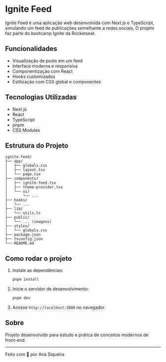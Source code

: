 # Ignite Feed

Ignite Feed é uma aplicação web desenvolvida com Next.js e TypeScript, simulando um feed de publicações semelhante a redes sociais. O projeto faz parte do bootcamp Ignite da Rocketseat.

## Funcionalidades
- Visualização de posts em um feed
- Interface moderna e responsiva
- Componentização com React
- Hooks customizados
- Estilização com CSS global e componentes

## Tecnologias Utilizadas
- Next.js
- React
- TypeScript
- pnpm
- CSS Modules

## Estrutura do Projeto
```
ignite-feed/
├── app/
│   ├── globals.css
│   ├── layout.tsx
│   └── page.tsx
├── components/
│   ├── ignite-feed.tsx
│   ├── theme-provider.tsx
│   └── ui/
│       └── ...
├── hooks/
│   └── ...
├── lib/
│   └── utils.ts
├── public/
│   └── ... (imagens)
├── styles/
│   └── globals.css
├── package.json
├── tsconfig.json
└── README.md
```

## Como rodar o projeto

1. Instale as dependências:
   ```bash
   pnpm install
   ```
2. Inicie o servidor de desenvolvimento:
   ```bash
   pnpm dev
   ```
3. Acesse `http://localhost:3000` no navegador.

## Sobre
Projeto desenvolvido para estudo e prática de conceitos modernos de front-end.

---

Feito com 💜 por Ana Siqueira
